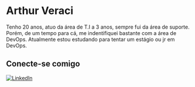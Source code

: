 # Arthur Veraci

Tenho 20 anos, atuo da área de T.I a 3 anos, sempre fui da área de suporte. Porém, de um tempo para cá, me indentifiquei bastante com a área de DevOps. Atualmente estou estudando para tentar um estágio ou jr em DevOps.

## Conecte-se comigo

[![LinkedIn](https://img.shields.io/badge/LinkedIn-0077B5?style=for-the-badge&logo=linkedin&logoColor=white)](www.linkedin.com/in/arthur-veraci-fernandes-de-souza-9037b41b3)